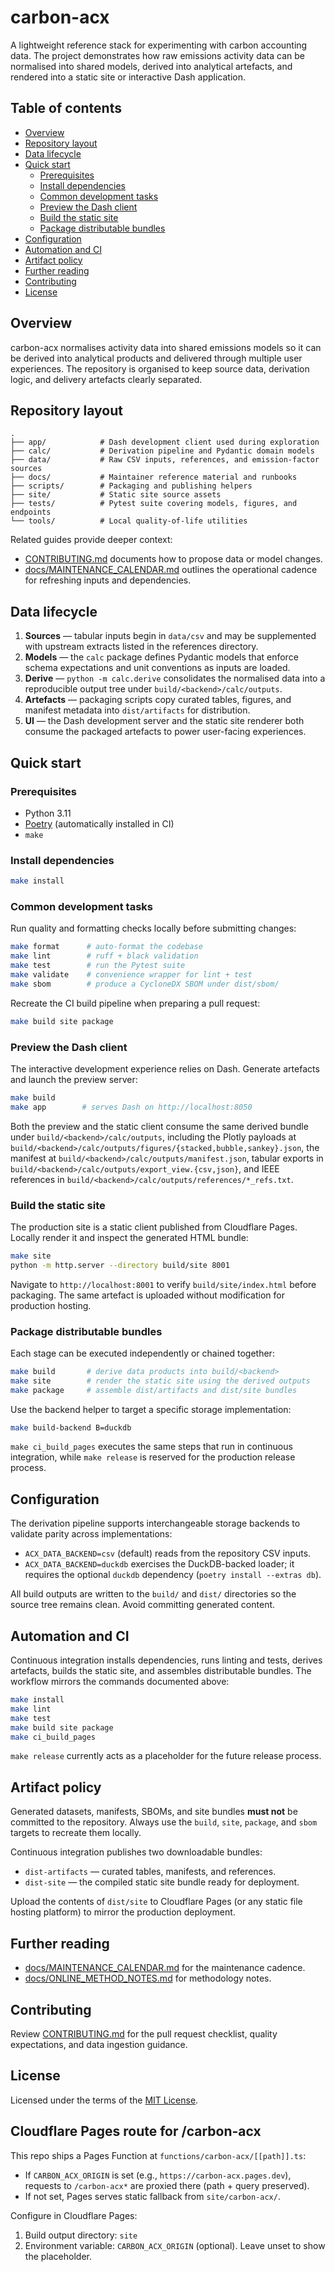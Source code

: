 # carbon-acx

A lightweight reference stack for experimenting with carbon accounting data.
The project demonstrates how raw emissions activity data can be normalised into
shared models, derived into analytical artefacts, and rendered into a static
site or interactive Dash application.

## Table of contents

- [Overview](#overview)
- [Repository layout](#repository-layout)
- [Data lifecycle](#data-lifecycle)
- [Quick start](#quick-start)
  - [Prerequisites](#prerequisites)
  - [Install dependencies](#install-dependencies)
  - [Common development tasks](#common-development-tasks)
  - [Preview the Dash client](#preview-the-dash-client)
  - [Build the static site](#build-the-static-site)
  - [Package distributable bundles](#package-distributable-bundles)
- [Configuration](#configuration)
- [Automation and CI](#automation-and-ci)
- [Artifact policy](#artifact-policy)
- [Further reading](#further-reading)
- [Contributing](#contributing)
- [License](#license)

## Overview

carbon-acx normalises activity data into shared emissions models so it can be
derived into analytical products and delivered through multiple user
experiences. The repository is organised to keep source data, derivation logic,
and delivery artefacts clearly separated.

## Repository layout

```
.
├── app/            # Dash development client used during exploration
├── calc/           # Derivation pipeline and Pydantic domain models
├── data/           # Raw CSV inputs, references, and emission-factor sources
├── docs/           # Maintainer reference material and runbooks
├── scripts/        # Packaging and publishing helpers
├── site/           # Static site source assets
├── tests/          # Pytest suite covering models, figures, and endpoints
└── tools/          # Local quality-of-life utilities
```

Related guides provide deeper context:

- [CONTRIBUTING.md](CONTRIBUTING.md) documents how to propose data or model
  changes.
- [docs/MAINTENANCE_CALENDAR.md](docs/MAINTENANCE_CALENDAR.md) outlines the
  operational cadence for refreshing inputs and dependencies.

## Data lifecycle

1. **Sources** — tabular inputs begin in `data/csv` and may be supplemented with
   upstream extracts listed in the references directory.
2. **Models** — the `calc` package defines Pydantic models that enforce schema
   expectations and unit conventions as inputs are loaded.
3. **Derive** — `python -m calc.derive` consolidates the normalised data into a
   reproducible output tree under `build/<backend>/calc/outputs`.
4. **Artefacts** — packaging scripts copy curated tables, figures, and manifest
   metadata into `dist/artifacts` for distribution.
5. **UI** — the Dash development server and the static site renderer both
   consume the packaged artefacts to power user-facing experiences.

## Quick start

### Prerequisites

- Python 3.11
- [Poetry](https://python-poetry.org/) (automatically installed in CI)
- `make`

### Install dependencies

```bash
make install
```

### Common development tasks

Run quality and formatting checks locally before submitting changes:

```bash
make format      # auto-format the codebase
make lint        # ruff + black validation
make test        # run the Pytest suite
make validate    # convenience wrapper for lint + test
make sbom        # produce a CycloneDX SBOM under dist/sbom/
```

Recreate the CI build pipeline when preparing a pull request:

```bash
make build site package
```

### Preview the Dash client

The interactive development experience relies on Dash. Generate artefacts and
launch the preview server:

```bash
make build
make app        # serves Dash on http://localhost:8050
```

Both the preview and the static client consume the same derived bundle under
`build/<backend>/calc/outputs`, including the Plotly payloads at
`build/<backend>/calc/outputs/figures/{stacked,bubble,sankey}.json`, the
manifest at `build/<backend>/calc/outputs/manifest.json`, tabular exports in
`build/<backend>/calc/outputs/export_view.{csv,json}`, and IEEE references in
`build/<backend>/calc/outputs/references/*_refs.txt`.

### Build the static site

The production site is a static client published from Cloudflare Pages. Locally
render it and inspect the generated HTML bundle:

```bash
make site
python -m http.server --directory build/site 8001
```

Navigate to `http://localhost:8001` to verify `build/site/index.html` before
packaging. The same artefact is uploaded without modification for production
hosting.

### Package distributable bundles

Each stage can be executed independently or chained together:

```bash
make build       # derive data products into build/<backend>
make site        # render the static site using the derived outputs
make package     # assemble dist/artifacts and dist/site bundles
```

Use the backend helper to target a specific storage implementation:

```bash
make build-backend B=duckdb
```

`make ci_build_pages` executes the same steps that run in continuous
integration, while `make release` is reserved for the production release
process.

## Configuration

The derivation pipeline supports interchangeable storage backends to validate
parity across implementations:

- `ACX_DATA_BACKEND=csv` (default) reads from the repository CSV inputs.
- `ACX_DATA_BACKEND=duckdb` exercises the DuckDB-backed loader; it requires the
  optional `duckdb` dependency (`poetry install --extras db`).

All build outputs are written to the `build/` and `dist/` directories so the
source tree remains clean. Avoid committing generated content.

## Automation and CI

Continuous integration installs dependencies, runs linting and tests, derives
artefacts, builds the static site, and assembles distributable bundles. The
workflow mirrors the commands documented above:

```bash
make install
make lint
make test
make build site package
make ci_build_pages
```

`make release` currently acts as a placeholder for the future release process.

## Artifact policy

Generated datasets, manifests, SBOMs, and site bundles **must not** be
committed to the repository. Always use the `build`, `site`, `package`, and
`sbom` targets to recreate them locally.

Continuous integration publishes two downloadable bundles:

- `dist-artifacts` — curated tables, manifests, and references.
- `dist-site` — the compiled static site bundle ready for deployment.

Upload the contents of `dist/site` to Cloudflare Pages (or any static file
hosting platform) to mirror the production deployment.

## Further reading

- [docs/MAINTENANCE_CALENDAR.md](docs/MAINTENANCE_CALENDAR.md) for the
  maintenance cadence.
- [docs/ONLINE_METHOD_NOTES.md](docs/ONLINE_METHOD_NOTES.md) for methodology
  notes.

## Contributing

Review [CONTRIBUTING.md](CONTRIBUTING.md) for the pull request checklist,
quality expectations, and data ingestion guidance.

## License

Licensed under the terms of the [MIT License](LICENSE).

## Cloudflare Pages route for /carbon-acx
This repo ships a Pages Function at `functions/carbon-acx/[[path]].ts`:

- If `CARBON_ACX_ORIGIN` is set (e.g., `https://carbon-acx.pages.dev`), requests to `/carbon-acx*` are proxied there (path + query preserved).
- If not set, Pages serves static fallback from `site/carbon-acx/`.

Configure in Cloudflare Pages:
1. Build output directory: `site`
2. Environment variable: `CARBON_ACX_ORIGIN` (optional). Leave unset to show the placeholder.
